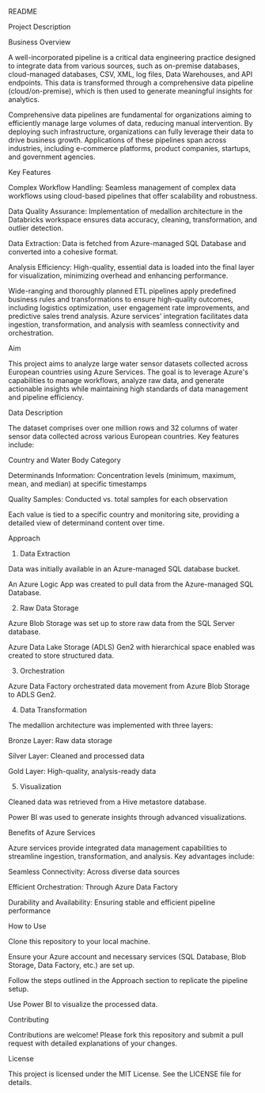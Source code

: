 README

Project Description

Business Overview

A well-incorporated pipeline is a critical data engineering practice designed to integrate data from various sources, such as on-premise databases, cloud-managed databases, CSV, XML, log files, Data Warehouses, and API endpoints. This data is transformed through a comprehensive data pipeline (cloud/on-premise), which is then used to generate meaningful insights for analytics.

Comprehensive data pipelines are fundamental for organizations aiming to efficiently manage large volumes of data, reducing manual intervention. By deploying such infrastructure, organizations can fully leverage their data to drive business growth. Applications of these pipelines span across industries, including e-commerce platforms, product companies, startups, and government agencies.

Key Features

Complex Workflow Handling: Seamless management of complex data workflows using cloud-based pipelines that offer scalability and robustness.

Data Quality Assurance: Implementation of medallion architecture in the Databricks workspace ensures data accuracy, cleaning, transformation, and outlier detection.

Data Extraction: Data is fetched from Azure-managed SQL Database and converted into a cohesive format.

Analysis Efficiency: High-quality, essential data is loaded into the final layer for visualization, minimizing overhead and enhancing performance.

Wide-ranging and thoroughly planned ETL pipelines apply predefined business rules and transformations to ensure high-quality outcomes, including logistics optimization, user engagement rate improvements, and predictive sales trend analysis. Azure services’ integration facilitates data ingestion, transformation, and analysis with seamless connectivity and orchestration.

Aim

This project aims to analyze large water sensor datasets collected across European countries using Azure Services. The goal is to leverage Azure's capabilities to manage workflows, analyze raw data, and generate actionable insights while maintaining high standards of data management and pipeline efficiency.

Data Description

The dataset comprises over one million rows and 32 columns of water sensor data collected across various European countries. Key features include:

Country and Water Body Category

Determinands Information: Concentration levels (minimum, maximum, mean, and median) at specific timestamps

Quality Samples: Conducted vs. total samples for each observation

Each value is tied to a specific country and monitoring site, providing a detailed view of determinand content over time.

Approach

1. Data Extraction

Data was initially available in an Azure-managed SQL database bucket.

An Azure Logic App was created to pull data from the Azure-managed SQL Database.

2. Raw Data Storage

Azure Blob Storage was set up to store raw data from the SQL Server database.

Azure Data Lake Storage (ADLS) Gen2 with hierarchical space enabled was created to store structured data.

3. Orchestration

Azure Data Factory orchestrated data movement from Azure Blob Storage to ADLS Gen2.

4. Data Transformation

The medallion architecture was implemented with three layers:

Bronze Layer: Raw data storage

Silver Layer: Cleaned and processed data

Gold Layer: High-quality, analysis-ready data

5. Visualization

Cleaned data was retrieved from a Hive metastore database.

Power BI was used to generate insights through advanced visualizations.

Benefits of Azure Services

Azure services provide integrated data management capabilities to streamline ingestion, transformation, and analysis. Key advantages include:

Seamless Connectivity: Across diverse data sources

Efficient Orchestration: Through Azure Data Factory

Durability and Availability: Ensuring stable and efficient pipeline performance

How to Use

Clone this repository to your local machine.

Ensure your Azure account and necessary services (SQL Database, Blob Storage, Data Factory, etc.) are set up.

Follow the steps outlined in the Approach section to replicate the pipeline setup.

Use Power BI to visualize the processed data.

Contributing

Contributions are welcome! Please fork this repository and submit a pull request with detailed explanations of your changes.

License

This project is licensed under the MIT License. See the LICENSE file for details.

